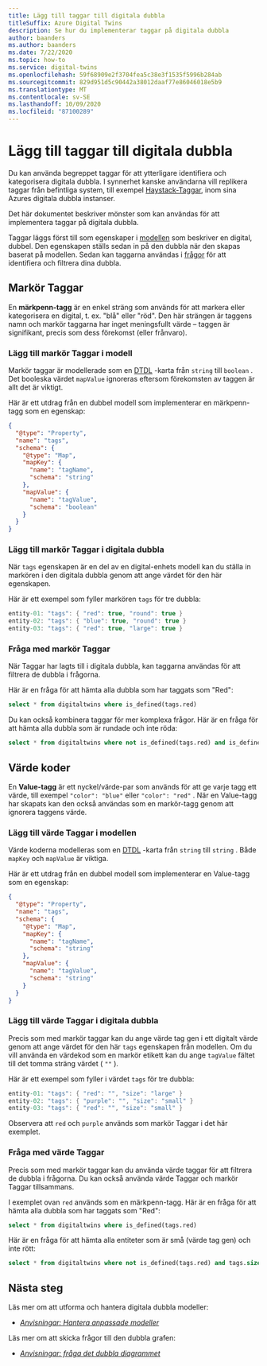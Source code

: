 ```yaml
---
title: Lägg till taggar till digitala dubbla
titleSuffix: Azure Digital Twins
description: Se hur du implementerar taggar på digitala dubbla
author: baanders
ms.author: baanders
ms.date: 7/22/2020
ms.topic: how-to
ms.service: digital-twins
ms.openlocfilehash: 59f68909e2f3704fea5c38e3f1535f5996b284ab
ms.sourcegitcommit: 829d951d5c90442a38012daaf77e86046018e5b9
ms.translationtype: MT
ms.contentlocale: sv-SE
ms.lasthandoff: 10/09/2020
ms.locfileid: "87100289"
---
```

# <a name="add-tags-to-digital-twins"></a>Lägg till taggar till digitala dubbla 

Du kan använda begreppet taggar för att ytterligare identifiera och kategorisera digitala dubbla. I synnerhet kanske användarna vill replikera taggar från befintliga system, till exempel [Haystack-Taggar](https://project-haystack.org/doc/TagModel), inom sina Azures digitala dubbla instanser. 

Det här dokumentet beskriver mönster som kan användas för att implementera taggar på digitala dubbla.

Taggar läggs först till som egenskaper i [modellen](concepts-models.md) som beskriver en digital, dubbel. Den egenskapen ställs sedan in på den dubbla när den skapas baserat på modellen. Sedan kan taggarna användas i [frågor](concepts-query-language.md) för att identifiera och filtrera dina dubbla.

## <a name="marker-tags"></a>Markör Taggar 

En **märkpenn-tagg** är en enkel sträng som används för att markera eller kategorisera en digital, t. ex. "blå" eller "röd". Den här strängen är taggens namn och markör taggarna har inget meningsfullt värde – taggen är signifikant, precis som dess förekomst (eller frånvaro). 

### <a name="add-marker-tags-to-model"></a>Lägg till markör Taggar i modell 

Markör taggar är modellerade som en [DTDL](https://github.com/Azure/opendigitaltwins-dtdl/blob/master/DTDL/v2/dtdlv2.md) -karta från `string` till `boolean` . Det booleska värdet `mapValue` ignoreras eftersom förekomsten av taggen är allt det är viktigt. 

Här är ett utdrag från en dubbel modell som implementerar en märkpenn-tagg som en egenskap:

```json
{
  "@type": "Property",
  "name": "tags",
  "schema": {
    "@type": "Map",
    "mapKey": {
      "name": "tagName",
      "schema": "string"
    },
    "mapValue": {
      "name": "tagValue",
      "schema": "boolean"
    }
  }
}
```

### <a name="add-marker-tags-to-digital-twins"></a>Lägg till markör Taggar i digitala dubbla

När `tags` egenskapen är en del av en digital-enhets modell kan du ställa in markören i den digitala dubbla genom att ange värdet för den här egenskapen. 

Här är ett exempel som fyller markören `tags` för tre dubbla:

```csharp
entity-01: "tags": { "red": true, "round": true } 
entity-02: "tags": { "blue": true, "round": true } 
entity-03: "tags": { "red": true, "large": true } 
```

### <a name="query-with-marker-tags"></a>Fråga med markör Taggar

När Taggar har lagts till i digitala dubbla, kan taggarna användas för att filtrera de dubbla i frågorna. 

Här är en fråga för att hämta alla dubbla som har taggats som "Red": 

```sql
select * from digitaltwins where is_defined(tags.red) 
```

Du kan också kombinera taggar för mer komplexa frågor. Här är en fråga för att hämta alla dubbla som är rundade och inte röda: 

```sql
select * from digitaltwins where not is_defined(tags.red) and is_defined(tags.round) 
```

## <a name="value-tags"></a>Värde koder 

En **Value-tagg** är ett nyckel/värde-par som används för att ge varje tagg ett värde, till exempel `"color": "blue"` eller `"color": "red"` . När en Value-tagg har skapats kan den också användas som en markör-tagg genom att ignorera taggens värde. 

### <a name="add-value-tags-to-model"></a>Lägg till värde Taggar i modellen 

Värde koderna modelleras som en [DTDL](https://github.com/Azure/opendigitaltwins-dtdl/blob/master/DTDL/v2/dtdlv2.md) -karta från `string` till `string` . Både `mapKey` och `mapValue` är viktiga. 

Här är ett utdrag från en dubbel modell som implementerar en Value-tagg som en egenskap:

```json
{
  "@type": "Property",
  "name": "tags",
  "schema": {
    "@type": "Map",
    "mapKey": {
      "name": "tagName",
      "schema": "string"
    },
    "mapValue": {
      "name": "tagValue",
      "schema": "string"
    }
  }
} 
```

### <a name="add-value-tags-to-digital-twins"></a>Lägg till värde Taggar i digitala dubbla

Precis som med markör taggar kan du ange värde tag gen i ett digitalt värde genom att ange värdet för den här `tags` egenskapen från modellen. Om du vill använda en värdekod som en markör etikett kan du ange `tagValue` fältet till det tomma sträng värdet ( `""` ). 

Här är ett exempel som fyller i värdet `tags` för tre dubbla:

```csharp
entity-01: "tags": { "red": "", "size": "large" } 
entity-02: "tags": { "purple": "", "size": "small" } 
entity-03: "tags": { "red": "", "size": "small" } 
```

Observera att `red` och `purple` används som markör Taggar i det här exemplet.

### <a name="query-with-value-tags"></a>Fråga med värde Taggar

Precis som med markör taggar kan du använda värde taggar för att filtrera de dubbla i frågorna. Du kan också använda värde Taggar och markör Taggar tillsammans.

I exemplet ovan `red` används som en märkpenn-tagg. Här är en fråga för att hämta alla dubbla som har taggats som "Red": 

```sql
select * from digitaltwins where is_defined(tags.red) 
```

Här är en fråga för att hämta alla entiteter som är små (värde tag gen) och inte rött: 

```sql
select * from digitaltwins where not is_defined(tags.red) and tags.size = 'small' 
```

## <a name="next-steps"></a>Nästa steg

Läs mer om att utforma och hantera digitala dubbla modeller:
* [*Anvisningar: Hantera anpassade modeller*](how-to-manage-model.md)

Läs mer om att skicka frågor till den dubbla grafen:
* [*Anvisningar: fråga det dubbla diagrammet*](how-to-query-graph.md)